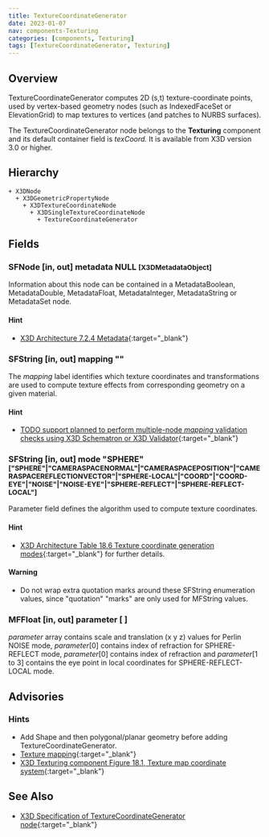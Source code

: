 ```yaml
---
title: TextureCoordinateGenerator
date: 2023-01-07
nav: components-Texturing
categories: [components, Texturing]
tags: [TextureCoordinateGenerator, Texturing]
---
```

<style>
.post h3 {
  word-spacing: 0.2em;
}
</style>

## Overview

TextureCoordinateGenerator computes 2D (s,t) texture-coordinate points, used by vertex-based geometry nodes (such as IndexedFaceSet or ElevationGrid) to map textures to vertices (and patches to NURBS surfaces).

The TextureCoordinateGenerator node belongs to the **Texturing** component and its default container field is *texCoord.* It is available from X3D version 3.0 or higher.

## Hierarchy

```
+ X3DNode
  + X3DGeometricPropertyNode
    + X3DTextureCoordinateNode
      + X3DSingleTextureCoordinateNode
        + TextureCoordinateGenerator
```

## Fields

### SFNode [in, out] **metadata** NULL <small>[X3DMetadataObject]</small>

Information about this node can be contained in a MetadataBoolean, MetadataDouble, MetadataFloat, MetadataInteger, MetadataString or MetadataSet node.

#### Hint

- [X3D Architecture 7.2.4 Metadata](https://www.web3d.org/specifications/X3Dv4Draft/ISO-IEC19775-1v4-CD1/Part01/components/core.html#Metadata){:target="_blank"}

### SFString [in, out] **mapping** ""

The *mapping* label identifies which texture coordinates and transformations are used to compute texture effects from corresponding geometry on a given material.

#### Hint

- [TODO support planned to perform multiple-node *mapping* validation checks using X3D Schematron or X3D Validator](https://savage.nps.edu/X3dValidator){:target="_blank"}

### SFString [in, out] **mode** "SPHERE" <small>["SPHERE"|"CAMERASPACENORMAL"|"CAMERASPACEPOSITION"|"CAMERASPACEREFLECTIONVECTOR"|"SPHERE-LOCAL"|"COORD"|"COORD-EYE"|"NOISE"|"NOISE-EYE"|"SPHERE-REFLECT"|"SPHERE-REFLECT-LOCAL"]</small>

Parameter field defines the algorithm used to compute texture coordinates.

#### Hint

- [X3D Architecture Table 18.6 Texture coordinate generation modes](https://www.web3d.org/specifications/X3Dv4Draft/ISO-IEC19775-1v4-CD1/Part01/components/texturing.html#t-Texturecoordgeneration){:target="_blank"} for further details.

#### Warning

- Do not wrap extra quotation marks around these SFString enumeration values, since "quotation" "marks" are only used for MFString values.

### MFFloat [in, out] **parameter** [ ]

*parameter* array contains scale and translation (x y z) values for Perlin NOISE mode, *parameter*[0] contains index of refraction for SPHERE-REFLECT mode, *parameter*[0] contains index of refraction and *parameter*[1 to 3] contains the eye point in local coordinates for SPHERE-REFLECT-LOCAL mode.

## Advisories

### Hints

- Add Shape and then polygonal/planar geometry before adding TextureCoordinateGenerator.
- [Texture mapping](https://en.wikipedia.org/wiki/Texture_mapping){:target="_blank"}
- [X3D Texturing component Figure 18.1, Texture map coordinate system](https://www.web3d.org/specifications/X3Dv4Draft/ISO-IEC19775-1v4-CD1/Part01/components/texturing.html#f-TextureMapCoordSystem){:target="_blank"}

## See Also

- [X3D Specification of TextureCoordinateGenerator node](https://www.web3d.org/documents/specifications/19775-1/V4.0/Part01/components/texturing.html#TextureCoordinateGenerator){:target="_blank"}
